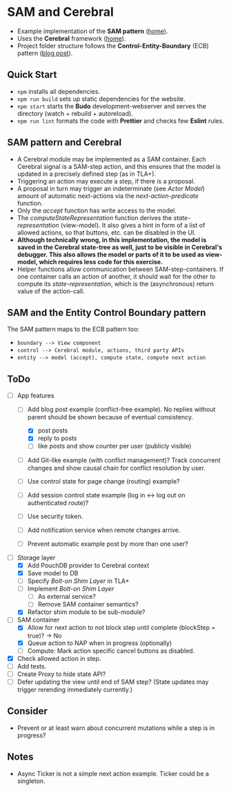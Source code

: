 # SAM and Cerebral
- Example implementation of the **SAM pattern** ([home](http://sam.js.org/)).
- Uses the **Cerebral** framework ([home](http://cerebraljs.com/)).
- Project folder structure follows the **Control-Entity-Boundary** (ECB) pattern ([blog post](http://www.adam-bien.com/roller/abien/entry/bureaucratic_design_with_java_ee)).

## Quick Start
- `npm` installs all dependencies.
- `npm run build` sets up static dependencies for the website.
- `npm start` starts the __Budo__ development-webserver and serves the directory (watch + rebuild + autoreload).
- `npm run lint` formats the code with __Prettier__ and checks few __Eslint__ rules.

## SAM pattern and Cerebral
- A Cerebral module may be implemented as a SAM container.
Each Cerebral signal is a SAM-step action, and this ensures that the model is updated in a precisely defined step (as in TLA+).
- Triggering an action may execute a step, if there is a proposal.
- A proposal in turn may trigger an indeterminate (see _Actor Model_) amount of automatic next-actions via the _next-action-predicate_ function.
- Only the _accept_ function has write access to the model.
- The _computeStateRepresentation_ function derives the _state-representation_ (view-model). It also gives a hint in form of a list of allowed actions, so that buttons, etc. can be disabled in the UI.
- **Although technically wrong, in this implementation, the model is saved in the Cerebral state-tree as well, just to be visible in Cerebral's debugger. This also allows the model or parts of it to be used as view-model, which requires less code for this exercise.**
- Helper functions allow communication between SAM-step-containers. If one container calls an action of another, it should wait for the other to compute its _state-representation_, which is the (asynchronous) return value of the action-call.

## SAM and the Entity Control Boundary pattern
The SAM pattern maps to the ECB pattern too:
- `boundary --> View component`
- `control --> Cerebral module, actions, third party APIs`
- `entity --> model (accept), compute state, compute next action`

## ToDo
- [ ] App features
  - [ ] Add blog post example (conflict-free example). No replies without parent should be shown because of eventual consistency.
    - [x] post posts
    - [x] reply to posts
    - [ ] like posts and show counter per user (publicly visible)

  - [ ] Add Git-like example (with conflict management)? Track concurrent changes and show causal chain for conflict resolution by user.

  - [ ] Use control state for page change (routing) example?
  - [ ] Add session control state example (log in <-> log out on authenticated route)?
  - [ ] Use security token.
  - [ ] Add notification service when remote changes arrive.
  - [ ] Prevent automatic example post by more than one user?

- [ ] Storage layer
  - [x] Add PouchDB provider to Cerebral context
  - [x] Save model to DB
  - [ ] Specify _Bolt-on Shim Layer_ in TLA+
  - [ ] Implement _Bolt-on Shim Layer_
    - [ ] As external service?
    - [ ] Remove SAM container semantics?
  - [x] Refactor shim module to be sub-module?

- [ ] SAM container
  - [x] Allow for next action to not block step until complete (blockStep = true)? -> No
  - [x] Queue action to NAP when in progress (optionally)
  - [ ] Compute: Mark action specific cancel buttons as disabled.

- [x] Check allowed action in step.
- [ ] Add tests.
- [ ] Create Proxy to hide state API?
- [ ] Defer updating the view until end of SAM step? (State updates may trigger rerending immediately currently.)

## Consider
- Prevent or at least warn about concurrent mutations while a step is in progress?

## Notes
- Async Ticker is not a simple next action example. Ticker could be a singleton.
